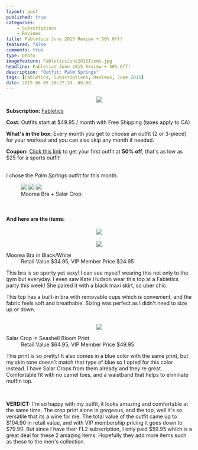 ```yaml
---
layout: post
published: true
categories: 
    - Subscriptions
    - Reviews
title: Fabletics June 2015 Review + 50% Off!
featured: false
comments: true
type: photo
imagefeature: FableticsJune2015Items.jpg
headline: Fabletics June 2015 Review + 50% Off!
description: "Outfit: Palm Springs"
tags: [Fabletics, Subscriptions, Reviews, June 2015]
date: 2015-06-05 20:27:39 -08:00
---
```


<center><img src='/images/FableticsJune2015Packaging.jpg'></center>
<p><b>Subscription:</b> <a href="http://www.fabletics.com/invite/whatsupmailbox/">Fabletics</a></p>
<p><b>Cost:</b> Outfits start at $49.95 / month with Free Shipping (taxes apply to CA)</p>
<p><b>What's in the box:</b> Every month you get to choose an outfit (2 or 3-piece) for your workout and you can also skip any month if needed.</p>
<p><b>Coupon:</b> <a href="http://www.fabletics.com/invite/whatsupmailbox/">Click this link</a> to get your first outfit at <b>50% off</b>, that's as low as $25 for a sports outfit!</p>
<br>

<DT>I chose the <i>Palm Springs</i> outfit for this month.</DT>
<figure class="half">
        <img src='/images/FableticsJune2015PalmSprings.jpg'>
        <img src='/images/FableticsJune2015PalmSprings2.jpg'>
        <img src='/images/FableticsJune2015PalmSprings3.jpg'>
        <figcaption>Moorea Bra + Salar Crop</figcaption>
</figure>

<br>

<H4>And here are the items:</H4>
<center><img src='/images/FableticsJune2015Items.jpg'></center>

<br>

<center><img src='/images/FableticsJune2015Top.jpg'></center>
<DL>
<DT>Moorea Bra in Black/White</DT>
<DD>Retail Value $34.95, VIP Member Price $24.95</DD>
</DL>

<p>This bra is so sporty yet sexy! I can see myself wearing this not only to the gym but everyday. I even saw Kate Hudson wear this top at a Fabletics party this week! She paired it with a black maxi skirt, so uber chic.</p>
<p>This top has a built-in bra with removable cups which is convenient, and the fabric feels soft and breathable. Sizing was perfect as I didn't need to size up or down.</p>

<br>

<center><img src='/images/FableticsJune2015Bottom.jpg'></center>
<DL>
<DT>Salar Crop in Seashell Bloom Print</DT>
<DD>Retail Value $64.95, VIP Member Price $49.95</DD>
</DL>

<p>This print is so pretty! It also comes in a blue color with the same print, but my skin tone doesn't match that type of blue so I opted for this color instead. I have Salar Crops from them already and they're great. Comfortable fit with no camel toes, and a waistband that helps to eliminate muffin top.</p>

<br>

<p><b>VERDICT:</b> I'm so happy with my outfit, it looks amazing and comfortable at the same time. The crop print alone is gorgeous, and the top, well it's so versatile that its a wine for me. The total value of the outfit came up to $104.90 in retail value, and with VIP membership pricing it goes down to $79.90. But since I have their FL2 subscription, I only paid $59.95 which is a great deal for these 2 amazing items. Hopefully they add more items such as these to the men's collection.</p>
